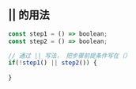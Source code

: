 ## || 的用法

```typescript
const step1 = () => boolean;
const step2 = () => boolean;

// 通过 || 写法， 把步骤前提条件写在（）
if(!step1() || step2()) {
  
}
```



